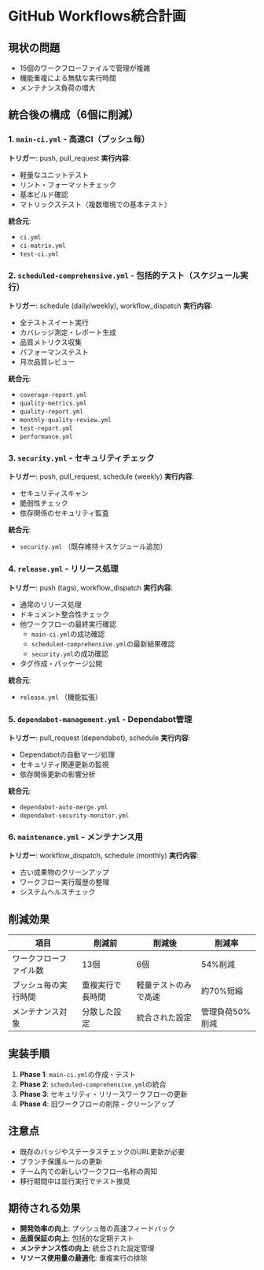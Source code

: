 # GitHub Workflows統合計画

## 現状の問題
- 15個のワークフローファイルで管理が複雑
- 機能重複による無駄な実行時間
- メンテナンス負荷の増大

## 統合後の構成（6個に削減）

### 1. `main-ci.yml` - 高速CI（プッシュ毎）
**トリガー**: push, pull_request
**実行内容**:
- 軽量なユニットテスト
- リント・フォーマットチェック
- 基本ビルド確認
- マトリックステスト（複数環境での基本テスト）

**統合元**:
- `ci.yml`
- `ci-matrix.yml`
- `test-ci.yml`

### 2. `scheduled-comprehensive.yml` - 包括的テスト（スケジュール実行）
**トリガー**: schedule (daily/weekly), workflow_dispatch
**実行内容**:
- 全テストスイート実行
- カバレッジ測定・レポート生成
- 品質メトリクス収集
- パフォーマンステスト
- 月次品質レビュー

**統合元**:
- `coverage-report.yml`
- `quality-metrics.yml`
- `quality-report.yml`
- `monthly-quality-review.yml`
- `test-report.yml`
- `performance.yml`

### 3. `security.yml` - セキュリティチェック
**トリガー**: push, pull_request, schedule (weekly)
**実行内容**:
- セキュリティスキャン
- 脆弱性チェック
- 依存関係のセキュリティ監査

**統合元**:
- `security.yml` （既存維持＋スケジュール追加）

### 4. `release.yml` - リリース処理
**トリガー**: push (tags), workflow_dispatch
**実行内容**:
- 通常のリリース処理
- ドキュメント整合性チェック
- 他ワークフローの最終実行確認
  - `main-ci.yml`の成功確認
  - `scheduled-comprehensive.yml`の最新結果確認
  - `security.yml`の成功確認
- タグ作成・パッケージ公開

**統合元**:
- `release.yml` （機能拡張）

### 5. `dependabot-management.yml` - Dependabot管理
**トリガー**: pull_request (dependabot), schedule
**実行内容**:
- Dependabotの自動マージ処理
- セキュリティ関連更新の監視
- 依存関係更新の影響分析

**統合元**:
- `dependabot-auto-merge.yml`
- `dependabot-security-monitor.yml`

### 6. `maintenance.yml` - メンテナンス用
**トリガー**: workflow_dispatch, schedule (monthly)
**実行内容**:
- 古い成果物のクリーンアップ
- ワークフロー実行履歴の整理
- システムヘルスチェック

## 削減効果

| 項目 | 削減前 | 削減後 | 削減率 |
|------|--------|--------|--------|
| ワークフローファイル数 | 13個 | 6個 | 54%削減 |
| プッシュ毎の実行時間 | 重複実行で長時間 | 軽量テストのみで高速 | 約70%短縮 |
| メンテナンス対象 | 分散した設定 | 統合された設定 | 管理負荷50%削減 |

## 実装手順

1. **Phase 1**: `main-ci.yml`の作成・テスト
2. **Phase 2**: `scheduled-comprehensive.yml`の統合
3. **Phase 3**: セキュリティ・リリースワークフローの更新
4. **Phase 4**: 旧ワークフローの削除・クリーンアップ

## 注意点

- 既存のバッジやステータスチェックのURL更新が必要
- ブランチ保護ルールの更新
- チーム内での新しいワークフロー名称の周知
- 移行期間中は並行実行でテスト推奨

## 期待される効果

- **開発効率の向上**: プッシュ毎の高速フィードバック
- **品質保証の向上**: 包括的な定期テスト
- **メンテナンス性の向上**: 統合された設定管理
- **リソース使用量の最適化**: 重複実行の排除

